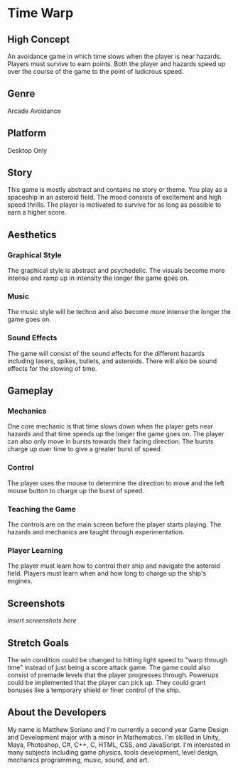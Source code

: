 # Time Warp
## High Concept
An avoidance game in which time slows when the player is near hazards. Players must survive to earn points. Both the player and hazards speed up over the course of the game to the point of ludicrous speed.
## Genre
Arcade Avoidance
## Platform
Desktop Only
## Story
This game is mostly abstract and contains no story or theme. You play as a spaceship in an asteroid field. The mood consists of excitement and high speed thrills. The player is motivated to survive for as long as possible to earn a higher score.
## Aesthetics
### Graphical Style
The graphical style is abstract and psychedelic. The visuals become more intense and ramp up in intensity the longer the game goes on.
### Music
The music style will be techno and also become more intense the longer the game goes on.
### Sound Effects
The game will consist of the sound effects for the different hazards including lasers, spikes, bullets, and asteroids. There will also be sound effects for the slowing of time.
## Gameplay
### Mechanics
One core mechanic is that time slows down when the player gets near hazards and that time speeds up the longer the game goes on. The player can also only move in bursts towards their facing direction. The bursts charge up over time to give a greater burst of speed.
### Control
The player uses the mouse to determine the direction to move and the left mouse button to charge up the burst of speed.
### Teaching the Game
The controls are on the main screen before the player starts playing. The hazards and mechanics are taught through experimentation.
### Player Learning
The player must learn how to control their ship and navigate the asteroid field. Players must learn when and how long to charge up the ship's engines.
## Screenshots
*insert screenshots here*
## Stretch Goals
The win condition could be changed to hitting light speed to "warp through time" instead of just being a score attack game. The game could also consist of premade levels that the player progresses through. Powerups could be implemented that the player can pick up. They could grant bonuses like a temporary shield or finer control of the ship.
## About the Developers
My name is Matthew Soriano and I'm currently a second year Game Design and Development major with a minor in Mathematics. I'm skilled in Unity, Maya, Photoshop, C#, C++, C, HTML, CSS, and JavaScript. I'm interested in many subjects including game physics, tools development, level design, mechanics programming, music, sound, and art.